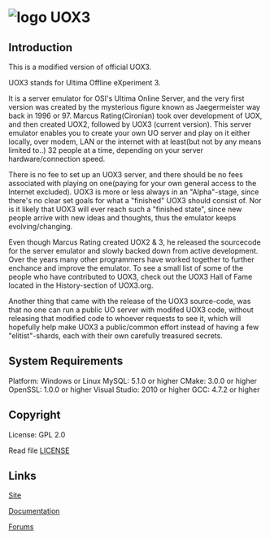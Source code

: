 # ![logo](http://www.uox3.org/gfx/biglogo3.gif) UOX3

## Introduction

This is a modified version of official UOX3.

UOX3 stands for Ultima Offline eXperiment 3.

It is a server emulator for OSI's Ultima Online Server, and the very first version was created by the mysterious figure known as Jaegermeister way back in 1996 or 97. Marcus Rating(Cironian) took over development of UOX, and then created UOX2, followed by UOX3 (current version). This server emulator enables you to create your own UO server and play on it either locally, over modem, LAN or the internet with at least(but not by any means limited to..) 32 people at a time, depending on your server hardware/connection speed.

There is no fee to set up an UOX3 server, and there should be no fees associated with playing on one(paying for your own general access to the Internet excluded). UOX3 is more or less always in an "Alpha"-stage, since there's no clear set goals for what a "finished" UOX3 should consist of. Nor is it likely that UOX3 will ever reach such a "finished state", since new people arrive with new ideas and thoughts, thus the emulator keeps evolving/changing.

Even though Marcus Rating created UOX2 & 3, he released the sourcecode for the server emulator and slowly backed down from active development. Over the years many other programmers have worked together to further enchance and improve the emulator. To see a small list of some of the people who have contributed to UOX3, check out the UOX3 Hall of Fame located in the History-section of UOX3.org.

Another thing that came with the release of the UOX3 source-code, was that no one can run a public UO server with modifed UOX3 code, without releasing that modified code to whoever requests to see it, which will hopefully help make UOX3 a public/common effort instead of having a few "elitist"-shards, each with their own carefully treasured secrets.

## System Requirements

Platform: Windows or Linux
MySQL: 5.1.0 or higher
CMake: 3.0.0 or higher
OpenSSL: 1.0.0 or higher
Visual Studio: 2010 or higher
GCC: 4.7.2 or higher

## Copyright

License: GPL 2.0

Read file [LICENSE](LICENSE)

## Links

[Site](http://www.uox3.org/)

[Documentation](http://www.uox3.org/documentation.shtml)

[Forums](http://www.uox3.org/forums/)

